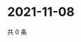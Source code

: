 # 2021-11-08

共 0 条

<!-- BEGIN WEIBO -->
<!-- 最后更新时间 Mon Nov 08 2021 14:10:52 GMT+0800 (China Standard Time) -->

<!-- END WEIBO -->
